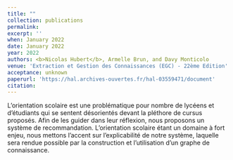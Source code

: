 ```yaml
---
title: ""
collection: publications
permalink:
excerpt: ''
when: January 2022
date: January 2022
year: 2022
authors: <b>Nicolas Hubert</b>, Armelle Brun, and Davy Monticolo
venue: 'Extraction et Gestion des Connaissances (EGC) - 22ème Edition'
acceptance: unknown
paperurl: 'https://hal.archives-ouvertes.fr/hal-03559471/document'
citation:
---
```

L’orientation scolaire est une problématique pour nombre de lycéens et d’étudiants qui se sentent désorientés devant la pléthore de cursus proposés. Afin de les guider dans leur réflexion, nous proposons un système de recommandation. L’orientation scolaire étant un domaine à fort enjeu, nous mettons l’accent sur l’explicabilité de notre système, laquelle sera rendue possible par la construction et l’utilisation d’un graphe de connaissance.
